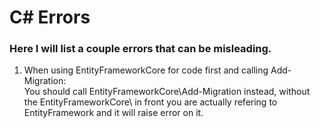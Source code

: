 # C# Errors
### Here I will list a couple errors that can be misleading.

1. When using EntityFrameworkCore for code first and calling Add-Migration:
<br>You should call EntityFrameworkCore\Add-Migration instead, without the EntityFrameworkCore\ in front you are actually refering to EntityFramework and it will raise error on it.
